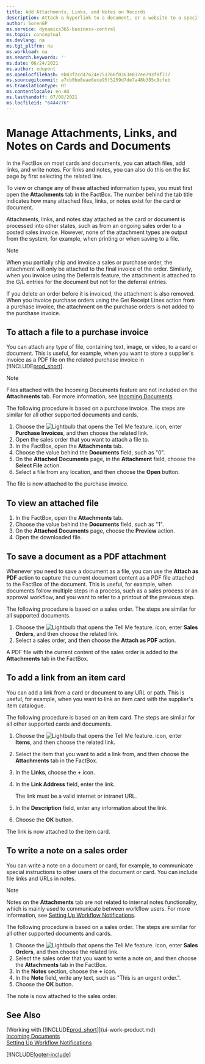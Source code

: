 ```yaml
---
title: Add Attachments, Links, and Notes on Records
description: Attach a hyperlink to a document, or a website to a specific record, such as a customer or document.
author: SorenGP
ms.service: dynamics365-business-central
ms.topic: conceptual
ms.devlang: na
ms.tgt_pltfrm: na
ms.workload: na
ms.search.keywords: ''
ms.date: 06/24/2021
ms.author: edupont
ms.openlocfilehash: eb03f2cd47624e753766f0363e037ee793f8f777
ms.sourcegitcommit: a7cb0be8eae6ece95f5259d7de7a48b385c9cfeb
ms.translationtype: HT
ms.contentlocale: en-AU
ms.lasthandoff: 07/08/2021
ms.locfileid: "6444776"
---
```

# <a name="manage-attachments-links-and-notes-on-cards-and-documents"></a>Manage Attachments, Links, and Notes on Cards and Documents

In the FactBox on most cards and documents, you can attach files, add links, and write notes. For links and notes, you can also do this on the list page by first selecting the related line.

To view or change any of these attached information types, you must first open the **Attachments** tab in the FactBox. The number behind the tab title indicates how many attached files, links, or notes exist for the card or document.

Attachments, links, and notes stay attached as the card or document is processed into other states, such as from an ongoing sales order to a posted sales invoice. However, none of the attachment types are output from the system, for example, when printing or when saving to a file.

> [!NOTE]
> When you partially ship and invoice a sales or purchase order, the attachment will only be attached to the final invoice of the order. Similarly, when you invoice using the Deferrals feature, the attachment is attached to the G/L entries for the document but not for the deferral entries.
>
> If you delete an order before it is invoiced, the attachment is also removed. When you invoice purchase orders using the Get Receipt Lines action from a purchase invoice, the attachment on the purchase orders is not added to the purchase invoice.

## <a name="to-attach-a-file-to-a-purchase-invoice"></a>To attach a file to a purchase invoice
You can attach any type of file, containing text, image, or video, to a card or document. This is useful, for example, when you want to store a supplier's invoice as a PDF file on the related purchase invoice in [!INCLUDE[prod_short](includes/prod_short.md)].

> [!NOTE]
> Files attached with the Incoming Documents feature are not included on the **Attachments** tab. For more information, see [Incoming Documents](across-income-documents.md).

The following procedure is based on a purchase invoice. The steps are similar for all other supported documents and cards.

1. Choose the ![Lightbulb that opens the Tell Me feature.](media/ui-search/search_small.png "Tell me what you want to do") icon, enter **Purchase Invoices**, and then choose the related link.
2. Open the sales order that you want to attach a file to.
3. In the FactBox, open the **Attachments** tab.
4. Choose the value behind the **Documents** field, such as "0".
5. On the **Attached Documents** page, in the **Attachment** field, choose the **Select File** action.
5. Select a file from any location, and then choose the **Open** button.

The file is now attached to the purchase invoice.

## <a name="to-view-an-attached-file"></a>To view an attached file
1. In the FactBox, open the **Attachments** tab.
2. Choose the value behind the **Documents** field, such as "1".
3. On the **Attached Documents** page, choose the **Preview** action.
4. Open the downloaded file.

## <a name="to-save-a-document-as-a-pdf-attachment"></a>To save a document as a PDF attachment
Whenever you need to save a document as a file, you can use the **Attach as PDF** action to capture the current document content as a PDF file attached to the FactBox of the document. This is useful, for example, when documents follow multiple steps in a process, such as a sales process or an approval workflow, and you want to refer to a printout of the previous step.

The following procedure is based on a sales order. The steps are similar for all supported documents.

1. Choose the ![Lightbulb that opens the Tell Me feature.](media/ui-search/search_small.png "Tell me what you want to do") icon, enter **Sales Orders**, and then choose the related link.
2. Select a sales order, and then choose the **Attach as PDF** action.

A PDF file with the current content of the sales order is added to the **Attachments** tab in the FactBox.

## <a name="to-add-a-link-from-an-item-card"></a>To add a link from an item card
You can add a link from a card or document to any URL or path. This is useful, for example, when you want to link an item card with the supplier's item catalogue.

The following procedure is based on an item card. The steps are similar for all other supported cards and documents.

1. Choose the ![Lightbulb that opens the Tell Me feature.](media/ui-search/search_small.png "Tell me what you want to do") icon, enter **Items**, and then choose the related link.
2. Select the item that you want to add a link from, and then choose the **Attachments** tab in the FactBox.
3. In the **Links**, choose the **+** icon.
4. In the **Link Address** field, enter the link.

    The link must be a valid internet or intranet URL.

5. In the **Description** field, enter any information about the link.  
6. Choose the **OK** button.

The link is now attached to the item card.  

## <a name="to-write-a-note-on-a-sales-order"></a>To write a note on a sales order
You can write a note on a document or card, for example, to communicate special instructions to other users of the document or card. You can include file links and URLs in notes.

> [!NOTE]
> Notes on the **Attachments** tab are not related to internal notes functionality, which is mainly used to communicate between workflow users. For more information, see [Setting Up Workflow Notifications](across-setting-up-workflow-notifications.md).

The following procedure is based on a sales order. The steps are similar for all other supported documents and cards.

1. Choose the ![Lightbulb that opens the Tell Me feature.](media/ui-search/search_small.png "Tell me what you want to do") icon, enter **Sales Orders**, and then choose the related link.
2. Select the sales order that you want to write a note on, and then choose the **Attachments** tab in the FactBox.
3. In the **Notes** section, choose the **+** icon.
4. In the **Note** field, write any text, such as "This is an urgent order.".
5. Choose the **OK** button.

The note is now attached to the sales order.

## <a name="see-also"></a>See Also  
[Working with [!INCLUDE[prod_short](includes/prod_short.md)]](ui-work-product.md)  
[Incoming Documents](across-income-documents.md)  
[Setting Up Workflow Notifications](across-setting-up-workflow-notifications.md)  


[!INCLUDE[footer-include](includes/footer-banner.md)]
